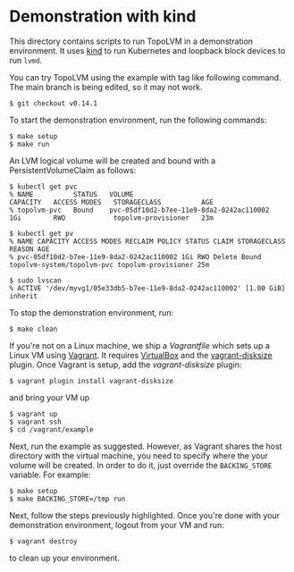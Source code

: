 Demonstration with kind
=======================

This directory contains scripts to run TopoLVM in a demonstration environment.
It uses [kind](https://github.com/kubernetes-sigs/kind) to run Kubernetes
and loopback block devices to run `lvmd`.

You can try TopoLVM using the example with tag like following command. The main branch is being edited, so it may not work.

```
$ git checkout v0.14.1
```

To start the demonstration environment, run the following commands:

```console
$ make setup
$ make run
```

An LVM logical volume will be created and bound with a PersistentVolumeClaim as follows:

```console
$ kubectl get pvc
% NAME          STATUS   VOLUME                                     CAPACITY   ACCESS MODES   STORAGECLASS          AGE
% topolvm-pvc   Bound    pvc-05df10d2-b7ee-11e9-8da2-0242ac110002   1Gi        RWO            topolvm-provisioner   23m

$ kubectl get pv
% NAME CAPACITY ACCESS MODES RECLAIM POLICY STATUS CLAIM STORAGECLASS REASON AGE
% pvc-05df10d2-b7ee-11e9-8da2-0242ac110002 1Gi RWO Delete Bound topolvm-system/topolvm-pvc topolvm-provisioner 25m

$ sudo lvscan
% ACTIVE '/dev/myvg1/05e33db5-b7ee-11e9-8da2-0242ac110002' [1.00 GiB] inherit
```

To stop the demonstration environment, run:

```console
$ make clean
```

If you're not on a Linux machine, we ship a _Vagrantfile_ which sets up a Linux VM using [Vagrant](https://www.vagrantup.com/).
It requires [VirtualBox](https://www.virtualbox.org/) and the [vagrant-disksize](https://github.com/sprotheroe/vagrant-disksize) plugin.
Once Vagrant is setup, add the _vagrant-disksize_ plugin:
```console
$ vagrant plugin install vagrant-disksize
```
and bring your VM up
```console
$ vagrant up
$ vagrant ssh
$ cd /vagrant/example
```
Next, run the example as suggested. However, as Vagrant shares the host directory with the virtual machine, you need to specify where the
your volume will be created. In order to do it, just override the `BACKING_STORE` variable. For example:
```
$ make setup
$ make BACKING_STORE=/tmp run
```
Next, follow the steps previously highlighted. Once you're done with your demonstration environment, logout from your VM and run:
```console
$ vagrant destroy
```
to clean up your environment.
